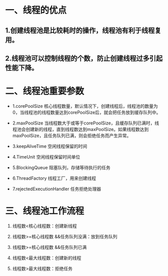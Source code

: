 # 一、线程的优点
## 1.创建线程池是比较耗时的操作，线程池有利于线程复用。
## 2.线程池可以控制线程的个数，防止创建线程过多引起性能下降。

# 二、线程池重要参数
- 1.corePoolSize 核心线程数量，默认情况下，创建线程后，线程池的数量为0，当线程池的线程数量达到corePoolSize后，就会把任务放到缓存队列中。

- 2.maxPoolSize 当线程数大于或等于corePoolSize，且缓存队列已满时，线程池会创建新的线程，直到线程数达到maxPoolSize。如果线程数达到maxPoolSize，且任务队列已满，则会拒绝任务而产生异常。

- 3.keepAliveTime 空闲线程保留的时间

- 4.TimeUnit 空闲线程保留时间单位

- 5.BlockingQueue<Runable> 阻塞队列，存储等待执行的任务

- 6.ThreadFactory 线程工厂，用来创建线程

- 7.rejectedExecutionHandler 任务拒绝处理器

# 三、线程池工作流程
1. 线程数<核心线程数：创建新线程

2. 线程数>=核心线程数 &&任务队列没满：放到任务队列

3. 线程数>=核心线程数 &&任务队列已满

4. 线程数<最大线程数：创建新的线程

5. 线程数>最大线程数：拒绝任务